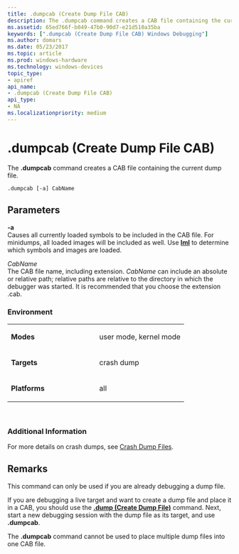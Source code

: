 ```yaml
---
title: .dumpcab (Create Dump File CAB)
description: The .dumpcab command creates a CAB file containing the current dump file.
ms.assetid: 65ed766f-b049-47b0-90d7-e21d510a35ba
keywords: [".dumpcab (Create Dump File CAB) Windows Debugging"]
ms.author: domars
ms.date: 05/23/2017
ms.topic: article
ms.prod: windows-hardware
ms.technology: windows-devices
topic_type:
- apiref
api_name:
- .dumpcab (Create Dump File CAB)
api_type:
- NA
ms.localizationpriority: medium
---
```


# .dumpcab (Create Dump File CAB)


The **.dumpcab** command creates a CAB file containing the current dump file.

```
.dumpcab [-a] CabName 
```

## <span id="ddk_meta_create_dump_file_cab_dbg"></span><span id="DDK_META_CREATE_DUMP_FILE_CAB_DBG"></span>Parameters


<span id="_______-a______"></span><span id="_______-A______"></span> **-a**   
Causes all currently loaded symbols to be included in the CAB file. For minidumps, all loaded images will be included as well. Use [**lml**](lm--list-loaded-modules-.md) to determine which symbols and images are loaded.

<span id="_______CabName______"></span><span id="_______cabname______"></span><span id="_______CABNAME______"></span> *CabName*   
The CAB file name, including extension. *CabName* can include an absolute or relative path; relative paths are relative to the directory in which the debugger was started. It is recommended that you choose the extension .cab.

### <span id="Environment"></span><span id="environment"></span><span id="ENVIRONMENT"></span>Environment

<table>
<colgroup>
<col width="50%" />
<col width="50%" />
</colgroup>
<tbody>
<tr class="odd">
<td align="left"><p><strong>Modes</strong></p></td>
<td align="left"><p>user mode, kernel mode</p></td>
</tr>
<tr class="even">
<td align="left"><p><strong>Targets</strong></p></td>
<td align="left"><p>crash dump</p></td>
</tr>
<tr class="odd">
<td align="left"><p><strong>Platforms</strong></p></td>
<td align="left"><p>all</p></td>
</tr>
</tbody>
</table>

 

### <span id="Additional_Information"></span><span id="additional_information"></span><span id="ADDITIONAL_INFORMATION"></span>Additional Information

For more details on crash dumps, see [Crash Dump Files](crash-dump-files.md).

Remarks
-------

This command can only be used if you are already debugging a dump file.

If you are debugging a live target and want to create a dump file and place it in a CAB, you should use the [**.dump (Create Dump File)**](-dump--create-dump-file-.md) command. Next, start a new debugging session with the dump file as its target, and use **.dumpcab**.

The **.dumpcab** command cannot be used to place multiple dump files into one CAB file.

 

 





